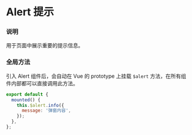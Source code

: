# Alert 提示

### 说明

用于页面中展示重要的提示信息。

### 全局方法

引入 Alert 组件后，会自动在 Vue 的 prototype 上挂载 `$alert` 方法，在所有组件内部都可以直接调用此方法。

```js
export default {
  mounted() {
    this.$alert.info({
      message: '弹窗内容',
    });
  },
};
```
